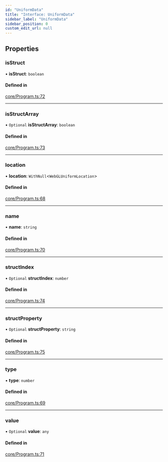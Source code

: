 ```yaml
---
id: "UniformData"
title: "Interface: UniformData"
sidebar_label: "UniformData"
sidebar_position: 0
custom_edit_url: null
---
```


## Properties

### isStruct

• **isStruct**: `boolean`

#### Defined in

[core/Program.ts:72](https://github.com/sakitam-gis/vis-engine/blob/master/src/core/Program.ts?at&#x3D;cadd330#line&#x3D;72)

___

### isStructArray

• `Optional` **isStructArray**: `boolean`

#### Defined in

[core/Program.ts:73](https://github.com/sakitam-gis/vis-engine/blob/master/src/core/Program.ts?at&#x3D;cadd330#line&#x3D;73)

___

### location

• **location**: `WithNull`<`WebGLUniformLocation`\>

#### Defined in

[core/Program.ts:68](https://github.com/sakitam-gis/vis-engine/blob/master/src/core/Program.ts?at&#x3D;cadd330#line&#x3D;68)

___

### name

• **name**: `string`

#### Defined in

[core/Program.ts:70](https://github.com/sakitam-gis/vis-engine/blob/master/src/core/Program.ts?at&#x3D;cadd330#line&#x3D;70)

___

### structIndex

• `Optional` **structIndex**: `number`

#### Defined in

[core/Program.ts:74](https://github.com/sakitam-gis/vis-engine/blob/master/src/core/Program.ts?at&#x3D;cadd330#line&#x3D;74)

___

### structProperty

• `Optional` **structProperty**: `string`

#### Defined in

[core/Program.ts:75](https://github.com/sakitam-gis/vis-engine/blob/master/src/core/Program.ts?at&#x3D;cadd330#line&#x3D;75)

___

### type

• **type**: `number`

#### Defined in

[core/Program.ts:69](https://github.com/sakitam-gis/vis-engine/blob/master/src/core/Program.ts?at&#x3D;cadd330#line&#x3D;69)

___

### value

• `Optional` **value**: `any`

#### Defined in

[core/Program.ts:71](https://github.com/sakitam-gis/vis-engine/blob/master/src/core/Program.ts?at&#x3D;cadd330#line&#x3D;71)
